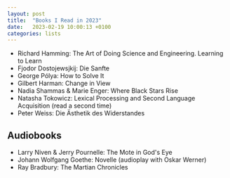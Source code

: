 ```yaml
---
layout: post
title:  "Books I Read in 2023"
date:   2023-02-19 10:00:13 +0100
categories: lists
---
```



* Richard Hamming: The Art of Doing Science and Engineering. Learning to Learn
* Fjodor Dostojewsjkij: Die Sanfte
* George Pólya: How to Solve It
* Gilbert Harman: Change in View
* Nadia Shammas & Marie Enger: Where Black Stars Rise
* Natasha Tokowicz: Lexical Processing and Second Language Acquisition (read a second time)
* Peter Weiss: Die Ästhetik des Widerstandes

## Audiobooks

* Larry Niven & Jerry Pournelle: The Mote in God's Eye
* Johann Wolfgang Goethe: Novelle (audioplay with Oskar Werner)
* Ray Bradbury: The Martian Chronicles
